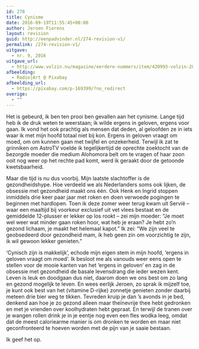 ```yaml
---
id: 278
title: Cynisme
date: 2016-09-19T11:55:45+00:00
author: Jeroen Fierens
layout: revision
guid: http://eenpadvinder.nl/274-revision-v1/
permalink: /274-revision-v1/
uitgave:
  - nr. 9, 2016
uitgave_url:
  - http://www.volzin.nu/magazine/eerdere-nummers/item/420993-volzin-2016-nummer-09
afbeelding:
  - Radio|Art @ Pixabay
afbeelding_url:
  - https://pixabay.com/p-169399/?no_redirect
overige:
  - ""
---
```

Het is gebeurd, ik ben ten prooi ben gevallen aan het cynisme. Lange tijd heb ik de druk weten te weerstaan; ik wilde ergens in geloven, ergens voor gaan. Ik vond het ook prachtig als mensen dat deden, al geloofden ze in iets waar ik met mijn hoofd totaal niet bij kon. Ergens in geloven vraagt om moed, om om kunnen gaan met twijfel en onzekerheid. Terwijl ik zat te grinniken om AstroTV voelde ik tegelijkertijd de oprechte zoektocht van de bezorgde moeder die medium Alohomora belt om te vragen of haar zoon ooit nog weer op het rechte pad komt, werd ik geraakt door de getoonde kwetsbaarheid.

Maar die tijd is nu dus voorbij. Mijn laatste slachtoffer is de gezondheidshype. Hoe verdeeld we als Nederlanders soms ook lijken, de obsessie met gezondheid maakt ons één. Ook Henk en Ingrid stoppen inmiddels drie keer paar jaar met roken en doen verwoede pogingen te beginnen met hardlopen. Toen ik deze zomer weer terug kwam uit Servië – waar een maaltijd bij voorkeur exclusief uit vet vlees bestaat en de gemiddelde 12-plusser er lekker op los rookt – zei mijn moeder: “Je moet wel weer wat minder gaan roken hoor, wat heb je eraan? Je hebt zo’n gezond lichaam, je maakt het helemaal kapot.” Ik zei: “We zijn veel te geobsedeerd door gezondheid mam, ik heb geen zin om voorzichtig te zijn, ik wil gewoon lekker genieten.”

‘Cynisch zijn is makkelijk’, echode mijn eigen stem in mijn hoofd, ‘ergens in geloven vraagt om moed’. Ik besloot me als vanouds weer eens open te stellen voor de mooie kanten van het ‘ergens in geloven’ en zag in de obsessie met gezondheid de basale levensdrang die ieder wezen kent. Leven is leuk en doodgaan dus niet, daarom doen we ons best om zo lang en gezond mogelijk te leven. En wees eerlijk Jeroen, zo sprak ik mijzelf toe, je kunt ook best van het (vitamine D-rijke) zonnetje genieten zonder daarbij meteen drie bier weg te tikken. Tevreden kruip je dan ’s avonds in je bed, denkend aan hoe je zo gezond alleen maar theïnevrije thee hebt gedronken en met je vrienden over koolhydraten hebt gepraat. En terwijl de tranen over je wangen rollen drink je in je eentje nog even een fles wodka leeg, omdat dat de meest caloriearme manier is om dronken te worden en maar niet geconfronteerd te hoeven worden met de pijn van je saaie bestaan.

Ik geef het op.
